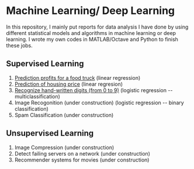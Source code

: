 # Machine Learning/ Deep Learning

In this repository, I mainly put reports for data analysis I have done by using different statistical models and algorithms in machine learning or deep learning. I wrote my own codes in MATLAB/Octave and Python to finish these jobs.

## Supervised Learning
1. [Prediction profits for a food truck](https://github.com/hsuanhao/Machine_Learning/blob/master/prediction_profits_food_truck.ipynb) (linear regression)
2. [Prediction of housing price](https://github.com/hsuanhao/Machine_Learning/blob/master/prediction_housing_price.ipynb) (linear regresion)
3. [Recognize hand-written digits (from 0 to 9)](https://github.com/hsuanhao/Machine_Learning/blob/master/Hand-Written_Digits_Recognition.ipynb) (logistic regression -- multiclassification)
4. Image Recogonition (under construction) (logistic regression -- binary classification)
5. Spam Classification (under construction)

## Unsupervised Learning
1. Image Compression (under construction)
2. Detect failing servers on a network (under construction)
3. Recommender systems for movies (under construction)
